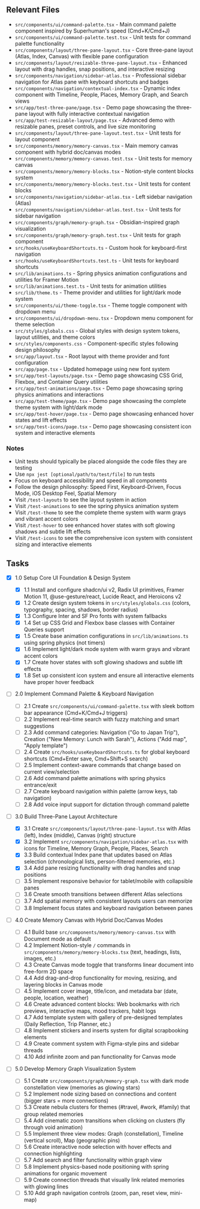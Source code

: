 ## Relevant Files

- `src/components/ui/command-palette.tsx` - Main command palette component inspired by Superhuman's speed (Cmd+K/Cmd+J)
- `src/components/ui/command-palette.test.tsx` - Unit tests for command palette functionality
- `src/components/layout/three-pane-layout.tsx` - Core three-pane layout (Atlas, Index, Canvas) with flexible pane configuration
- `src/components/layout/resizable-three-pane-layout.tsx` - Enhanced layout with drag handles, snap positions, and interactive resizing
- `src/components/navigation/sidebar-atlas.tsx` - Professional sidebar navigation for Atlas pane with keyboard shortcuts and badges
- `src/components/navigation/contextual-index.tsx` - Dynamic index component with Timeline, People, Places, Memory Graph, and Search views
- `src/app/test-three-pane/page.tsx` - Demo page showcasing the three-pane layout with fully interactive contextual navigation
- `src/app/test-resizable-layout/page.tsx` - Advanced demo with resizable panes, preset controls, and live size monitoring
- `src/components/layout/three-pane-layout.test.tsx` - Unit tests for layout component
- `src/components/memory/memory-canvas.tsx` - Main memory canvas component with hybrid doc/canvas modes
- `src/components/memory/memory-canvas.test.tsx` - Unit tests for memory canvas
- `src/components/memory/memory-blocks.tsx` - Notion-style content blocks system
- `src/components/memory/memory-blocks.test.tsx` - Unit tests for content blocks
- `src/components/navigation/sidebar-atlas.tsx` - Left sidebar navigation (Atlas)
- `src/components/navigation/sidebar-atlas.test.tsx` - Unit tests for sidebar navigation
- `src/components/graph/memory-graph.tsx` - Obsidian-inspired graph visualization
- `src/components/graph/memory-graph.test.tsx` - Unit tests for graph component
- `src/hooks/useKeyboardShortcuts.ts` - Custom hook for keyboard-first navigation
- `src/hooks/useKeyboardShortcuts.test.ts` - Unit tests for keyboard shortcuts
- `src/lib/animations.ts` - Spring physics animation configurations and utilities for Framer Motion
- `src/lib/animations.test.ts` - Unit tests for animation utilities
- `src/lib/theme.ts` - Theme provider and utilities for light/dark mode system
- `src/components/ui/theme-toggle.tsx` - Theme toggle component with dropdown menu
- `src/components/ui/dropdown-menu.tsx` - Dropdown menu component for theme selection
- `src/styles/globals.css` - Global styles with design system tokens, layout utilities, and theme colors
- `src/styles/components.css` - Component-specific styles following design philosophy
- `src/app/layout.tsx` - Root layout with theme provider and font configuration
- `src/app/page.tsx` - Updated homepage using new font system
- `src/app/test-layouts/page.tsx` - Demo page showcasing CSS Grid, Flexbox, and Container Query utilities
- `src/app/test-animations/page.tsx` - Demo page showcasing spring physics animations and interactions
- `src/app/test-theme/page.tsx` - Demo page showcasing the complete theme system with light/dark mode
- `src/app/test-hover/page.tsx` - Demo page showcasing enhanced hover states and lift effects
- `src/app/test-icons/page.tsx` - Demo page showcasing consistent icon system and interactive elements

### Notes

- Unit tests should typically be placed alongside the code files they are testing
- Use `npx jest [optional/path/to/test/file]` to run tests
- Focus on keyboard accessibility and speed in all components
- Follow the design philosophy: Speed First, Keyboard-Driven, Focus Mode, iOS Desktop Feel, Spatial Memory
- Visit `/test-layouts` to see the layout system in action
- Visit `/test-animations` to see the spring physics animation system
- Visit `/test-theme` to see the complete theme system with warm grays and vibrant accent colors
- Visit `/test-hover` to see enhanced hover states with soft glowing shadows and subtle lift effects
- Visit `/test-icons` to see the comprehensive icon system with consistent sizing and interactive elements

## Tasks

- [x] 1.0 Setup Core UI Foundation & Design System

  - [x] 1.1 Install and configure shadcn/ui v2, Radix UI primitives, Framer Motion 11, @use-gesture/react, Lucide React, and Heroicons v2
  - [x] 1.2 Create design system tokens in `src/styles/globals.css` (colors, typography, spacing, shadows, border radius)
  - [x] 1.3 Configure Inter and SF Pro fonts with system fallbacks
  - [x] 1.4 Set up CSS Grid and Flexbox base classes with Container Queries support
  - [x] 1.5 Create base animation configurations in `src/lib/animations.ts` using spring physics (not timers)
  - [x] 1.6 Implement light/dark mode system with warm grays and vibrant accent colors
  - [x] 1.7 Create hover states with soft glowing shadows and subtle lift effects
  - [x] 1.8 Set up consistent icon system and ensure all interactive elements have proper hover feedback

- [ ] 2.0 Implement Command Palette & Keyboard Navigation

  - [ ] 2.1 Create `src/components/ui/command-palette.tsx` with sleek bottom bar appearance (Cmd+K/Cmd+J triggers)
  - [ ] 2.2 Implement real-time search with fuzzy matching and smart suggestions
  - [ ] 2.3 Add command categories: Navigation ("Go to Japan Trip"), Creation ("New Memory: Lunch with Sarah"), Actions ("Add map", "Apply template")
  - [ ] 2.4 Create `src/hooks/useKeyboardShortcuts.ts` for global keyboard shortcuts (Cmd+Enter save, Cmd+Shift+S search)
  - [ ] 2.5 Implement context-aware commands that change based on current view/selection
  - [ ] 2.6 Add command palette animations with spring physics entrance/exit
  - [ ] 2.7 Create keyboard navigation within palette (arrow keys, tab navigation)
  - [ ] 2.8 Add voice input support for dictation through command palette

- [ ] 3.0 Build Three-Pane Layout Architecture

  - [x] 3.1 Create `src/components/layout/three-pane-layout.tsx` with Atlas (left), Index (middle), Canvas (right) structure
  - [x] 3.2 Implement `src/components/navigation/sidebar-atlas.tsx` with icons for Timeline, Memory Graph, People, Places, Search
  - [x] 3.3 Build contextual Index pane that updates based on Atlas selection (chronological lists, person-filtered memories, etc.)
  - [x] 3.4 Add pane resizing functionality with drag handles and snap positions
  - [ ] 3.5 Implement responsive behavior for tablet/mobile with collapsible panes
  - [ ] 3.6 Create smooth transitions between different Atlas selections
  - [ ] 3.7 Add spatial memory with consistent layouts users can memorize
  - [ ] 3.8 Implement focus states and keyboard navigation between panes

- [ ] 4.0 Create Memory Canvas with Hybrid Doc/Canvas Modes

  - [ ] 4.1 Build base `src/components/memory/memory-canvas.tsx` with Document mode as default
  - [ ] 4.2 Implement Notion-style `/` commands in `src/components/memory/memory-blocks.tsx` (text, headings, lists, images, etc.)
  - [ ] 4.3 Create Canvas mode toggle that transforms linear document into free-form 2D space
  - [ ] 4.4 Add drag-and-drop functionality for moving, resizing, and layering blocks in Canvas mode
  - [ ] 4.5 Implement cover image, title/icon, and metadata bar (date, people, location, weather)
  - [ ] 4.6 Create advanced content blocks: Web bookmarks with rich previews, interactive maps, mood trackers, habit logs
  - [ ] 4.7 Add template system with gallery of pre-designed templates (Daily Reflection, Trip Planner, etc.)
  - [ ] 4.8 Implement stickers and inserts system for digital scrapbooking elements
  - [ ] 4.9 Create comment system with Figma-style pins and sidebar threads
  - [ ] 4.10 Add infinite zoom and pan functionality for Canvas mode

- [ ] 5.0 Develop Memory Graph Visualization System
  - [ ] 5.1 Create `src/components/graph/memory-graph.tsx` with dark mode constellation view (memories as glowing stars)
  - [ ] 5.2 Implement node sizing based on connections and content (bigger stars = more connections)
  - [ ] 5.3 Create nebula clusters for themes (#travel, #work, #family) that group related memories
  - [ ] 5.4 Add cinematic zoom transitions when clicking on clusters (fly through void animation)
  - [ ] 5.5 Implement three view modes: Graph (constellation), Timeline (vertical scroll), Map (geographic pins)
  - [ ] 5.6 Create interactive node selection with hover effects and connection highlighting
  - [ ] 5.7 Add search and filter functionality within graph view
  - [ ] 5.8 Implement physics-based node positioning with spring animations for organic movement
  - [ ] 5.9 Create connection threads that visually link related memories with glowing lines
  - [ ] 5.10 Add graph navigation controls (zoom, pan, reset view, mini-map)
